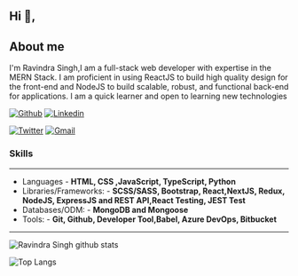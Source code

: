 
## Hi 👋, 
## About me
I'm Ravindra Singh,I am a full-stack web developer with expertise in the MERN Stack.
I am proficient in using ReactJS to build high quality design for the front-end and NodeJS to build scalable, robust, and functional back-end for applications. I am a quick learner and open to learning new technologies

[![Github](https://img.shields.io/badge/-Github-000?style=flat&logo=Github&logoColor=white)](https://github.com/ravindra-me)
[![Linkedin](https://img.shields.io/badge/-LinkedIn-blue?style=flat&logo=Linkedin&logoColor=white)](https://www.linkedin.com/in/ravindra-singh-342946156/)

[![Twitter](https://img.shields.io/badge/-Twitter-1ca0f1?style=flat-square&labelColor=1ca0f1&logo=twitter&logoColor=white&link=https://twitter.com/ravindra_9454
)](https://twitter.com/ravindra_9454)
[![Gmail](https://img.shields.io/badge/-Gmail-c14438?style=flat&logo=Gmail&logoColor=white)](mailto:ravindrarajpoot9628172@gmail.com)
&nbsp;

### Skills ###
----------------------------------------------------------------------------------------------------------------------------
- Languages - **HTML, CSS ,JavaScript, TypeScript, Python**
- Libraries/Frameworks: - **SCSS/SASS, Bootstrap, React,NextJS, Redux, NodeJS, ExpressJS and REST API,React Testing, JEST Test**
- Databases/ODM: - **MongoDB and Mongoose**
- Tools: - **Git, Github, Developer Tool,Babel, Azure DevOps, Bitbucket**

----------------------------------------------------------------------------------------------------------------------------

![Ravindra Singh github stats](https://github-readme-stats.vercel.app/api?username=ravindra-me&hide=["issues"]&show_icons=true)

![Top Langs](https://github-readme-stats.vercel.app/api/top-langs/?username=ravindra-me&layout=compact&theme=darcula&langs_count=10)
